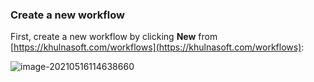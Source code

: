 ### Create a new workflow

First, create a new workflow by clicking **New** from [https://khulnasoft.com/workflows](https://khulnasoft.com/workflows):

![image-20210516114638660](https://khulnasoft.com/docs/assets/img/image-20210516114638660.739caab0.png)
